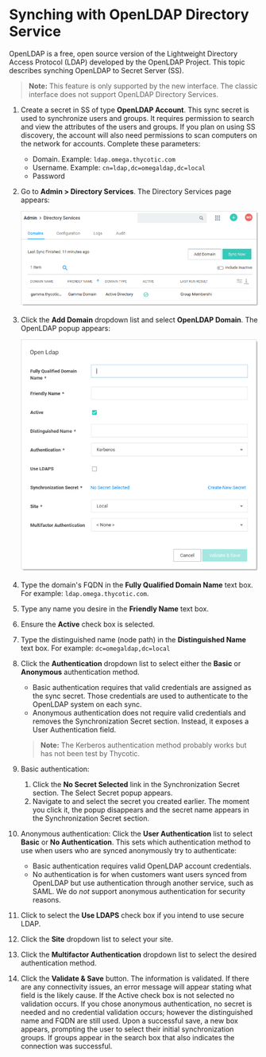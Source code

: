 [title]: # (Synching with OpenLDAP Directory Service)
[tags]: # (LDAP, directory service)
[priority]: # (1000)
[display]: # (none)

# Synching with OpenLDAP Directory Service

OpenLDAP is a free, open source version of the Lightweight Directory Access Protocol (LDAP) developed by the OpenLDAP Project. This topic describes synching OpenLDAP to Secret Server (SS).

> **Note:** This feature is only supported by the new interface. The classic interface does not support OpenLDAP Directory Services.

1. Create a secret in SS of type **OpenLDAP Account**. This sync secret is used to synchronize users and groups. It requires permission to search and view the attributes of the users and groups. If you plan on using SS discovery, the account will also need permissions to scan computers on the network for accounts. Complete these parameters:

   - Domain. Example: `ldap.omega.thycotic.com`
   - Username. Example: `cn=ldap,dc=omegaldap,dc=local`
   - Password

1. Go to **Admin \> Directory Services**. The Directory Services page appears:

   ![image-20200722150331104](images/image-20200722150331104.png)

1. Click the **Add Domain** dropdown list and select **OpenLDAP Domain**. The OpenLDAP popup appears:

   ![image-20200722150621144](images/image-20200722150621144.png) 

1. Type the domain's FQDN in the **Fully Qualified Domain Name** text box. For example: `ldap.omega.thycotic.com`.

1. Type any name you desire in the **Friendly Name** text box.

1. Ensure the **Active** check box is selected.

1. Type the distinguished name (node path) in the **Distinguished Name** text box. For example: `dc=omegaldap,dc=local`

1. Click the **Authentication** dropdown list to select either the **Basic** or **Anonymous** authentication method. 

   - Basic  authentication requires that valid credentials are assigned as the sync secret. Those credentials are used to authenticate to the OpenLDAP system on each sync. 
   - Anonymous authentication does not require valid credentials and removes the Synchronization Secret section. Instead, it exposes a User Authentication field.

   > **Note:** The Kerberos authentication method probably works but has not been test by Thycotic.

1. Basic authentication:

   1. Click the **No Secret Selected** link in the Synchronization Secret section. The Select Secret popup appears.
   1. Navigate to and select the secret you created earlier. The moment you click it, the popup disappears and the secret name appears in the Synchronization Secret section.

1. Anonymous authentication: Click the **User Authentication** list to select **Basic** or **No Authentication**. This sets which authentication method to use when users who are synced anonymously try to authenticate:

   - Basic authentication requires valid OpenLDAP account credentials.
   - No authentication is for when customers want users synced from OpenLDAP but use authentication through another service, such as SAML. We do *not* support anonymous authentication for security reasons.

1. Click to select the **Use LDAPS** check box if you intend to use secure LDAP.

1. Click the **Site** dropdown list to select your site.

1. Click the **Multifactor Authentication** dropdown list to select the desired authentication method.

1. Click the **Validate & Save** button. The information is validated. If there are any connectivity issues, an error message will appear stating what field is the likely cause. If the Active check box is not selected no validation occurs. If you chose anonymous authentication, no secret is needed and no credential validation occurs; however the distinguished name and FQDN are still used. Upon a successful save, a new box appears, prompting the user to select their initial synchronization groups. If groups appear in the search box that  also indicates the connection was successful.

